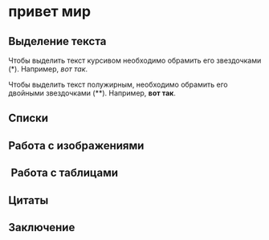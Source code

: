# привет мир 

## Выделение текста 


Чтобы выделить текст курсивом необходимо обрамить его звездочками (*). Например, *вот так*.

Чтобы выделить текст полужирным, необходимо обрамить его двойными звездочками (**).
Например, **вот так**. 


## Cписки

## Работа с изображениями 

##  Работа с таблицами 

## Цитаты 

## Заключение 